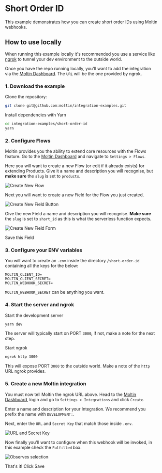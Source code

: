 # Short Order ID

This example demonstrates how you can create short order IDs using Moltin webhooks.

## How to use locally

When running this example locally it's recommended you use a service like [ngrok](https://ngrok.com) to tunnel your dev environment to the outside world.

Once you have the repo running locally, you'll want to add the integration via the [Moltin Dashboard](https://dashboard.moltin.com/app/settings/integrations). The `URL` will be the one provided by ngrok.

### 1. Download the example

Clone the repository:

```bash
git clone git@github.com:moltin/integration-examples.git
```

Install dependencies with Yarn

```bash
cd integration-examples/short-order-id
yarn
```

### 2. Configure Flows

Moltin provides you the ability to extend core resources with the Flows feature. Go to the [Moltin Dashboard](https://dashboard.moltin.com/app/settings/flows) and navigate to `Settings > Flows`.

Here you will want to create a new Flow (or edit if it already exists) for extending Products. Give it a name and description you will recognise, but **make sure** the `slug` is set to `products`.

![Create New Flow](https://user-images.githubusercontent.com/950181/52850827-65468600-310c-11e9-9caa-c82a0175acd9.png)

Next you will want to create a new Field for the Flow you just created.

![Create New Field Button](https://user-images.githubusercontent.com/950181/52850885-96bf5180-310c-11e9-93d0-85821730d0d9.png)

Give the new Field a name and description you will recognise. **Make sure** the `slug` is set to `short_id` as this is what the serverless function expects.

![Create New Field Form](https://user-images.githubusercontent.com/950181/52850990-dbe38380-310c-11e9-95b1-dc07b753a3a9.png)

Save this Field

### 3. Configure your ENV variables

You will want to create an `.env` inside the directory `/short-order-id` containing all the keys for the below:

```shell
MOLTIN_CLIENT_ID=
MOLTIN_CLIENT_SECRET=
MOLTIN_WEBHOOK_SECRET=
```

`MOLTIN_WEBHOOK_SECRET` can be anything you want.

### 4. Start the server and ngrok

Start the development server

```bash
yarn dev
```

The server will typically start on PORT `3000`, if not, make a note for the next step.

Start ngrok

```bash
ngrok http 3000
```

This will expose PORT `3000` to the outside world. Make a note of the `http` URL ngrok provides.

### 5. Create a new Moltin integration

You must now tell Moltin the ngrok URL above. Head to the [Moltin Dashboard](https://dashboard.moltin.com/app/settings/integrations), login and go to `Settings > Integrations` and click `Create`.

Enter a name and description for your Integration. We recommend you prefix the name with `DEVELOPMENT:`.

Next, enter the `URL` and `Secret Key` that match those inside `.env`.

![URL and Secret Key](https://user-images.githubusercontent.com/950181/52846929-ca957980-3102-11e9-9a20-23b8139767ee.png)

Now finally you'll want to configure when this webhook will be invoked, in this example check the `Fulfilled` box.

![Observes selection](https://user-images.githubusercontent.com/950181/52851227-76dc5d80-310d-11e9-9dff-70b7daaf21e8.png)

That's it! Click Save
